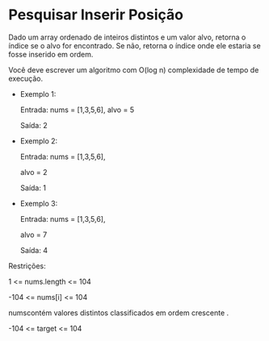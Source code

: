 # Pesquisar Inserir Posição

Dado um array ordenado de inteiros distintos e um valor alvo, retorna o índice se o alvo for encontrado. Se não, retorna o índice onde ele estaria se fosse inserido em ordem.

Você deve escrever um algoritmo com  O(log n) complexidade de tempo de execução.



* Exemplo 1:

    Entrada: nums = [1,3,5,6], alvo = 5

    Saída: 2


* Exemplo 2:

    Entrada: nums = [1,3,5,6], 

    alvo = 2

    Saída: 1


* Exemplo 3:

    Entrada: nums = [1,3,5,6], 

    alvo = 7

    Saída: 4


Restrições:

1 <= nums.length <= 104

-104 <= nums[i] <= 104

numscontém valores distintos classificados em ordem crescente .

-104 <= target <= 104